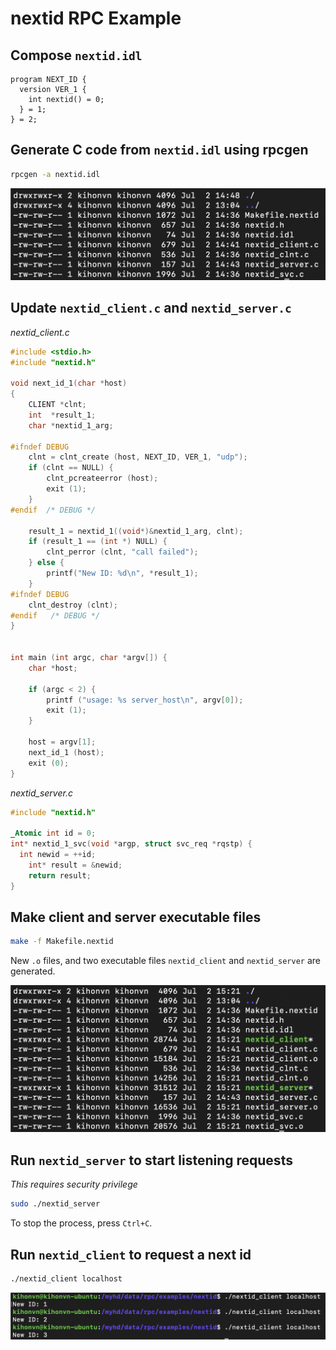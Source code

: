 # nextid RPC Example

## Compose `nextid.idl`

```idl
program NEXT_ID {
  version VER_1 {
    int nextid() = 0;
  } = 1;
} = 2;
```

## Generate C code from `nextid.idl` using rpcgen

```sh
rpcgen -a nextid.idl
```

![](rpcgen.png)

## Update `nextid_client.c` and `nextid_server.c`

*nextid_client.c*

```c
#include <stdio.h>
#include "nextid.h"

void next_id_1(char *host)
{
	CLIENT *clnt;
	int  *result_1;
	char *nextid_1_arg;

#ifndef	DEBUG
	clnt = clnt_create (host, NEXT_ID, VER_1, "udp");
	if (clnt == NULL) {
		clnt_pcreateerror (host);
		exit (1);
	}
#endif	/* DEBUG */

	result_1 = nextid_1((void*)&nextid_1_arg, clnt);
	if (result_1 == (int *) NULL) {
		clnt_perror (clnt, "call failed");
	} else {
		printf("New ID: %d\n", *result_1);
	}
#ifndef	DEBUG
	clnt_destroy (clnt);
#endif	 /* DEBUG */
}


int main (int argc, char *argv[]) {
	char *host;

	if (argc < 2) {
		printf ("usage: %s server_host\n", argv[0]);
		exit (1);
	}
	
	host = argv[1];
	next_id_1 (host);
	exit (0);
}
```

*nextid_server.c*

```c
#include "nextid.h"

_Atomic int id = 0;
int* nextid_1_svc(void *argp, struct svc_req *rqstp) {
  int newid = ++id;
	int* result = &newid;
	return result;
}
```

## Make client and server executable files

```sh
make -f Makefile.nextid
```

New `.o` files, and two executable files `nextid_client` and `nextid_server` are generated.

![](make.png)

## Run `nextid_server` to start listening requests

*This requires security privilege*

```sh
sudo ./nextid_server
```

To stop the process, press `Ctrl+C`.

## Run `nextid_client` to request a next id

```sh
./nextid_client localhost
```

![](run-client.png)